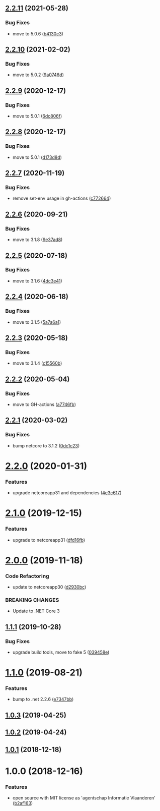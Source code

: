 ## [2.2.11](https://github.com/informatievlaanderen/hexbyte-converter/compare/v2.2.10...v2.2.11) (2021-05-28)


### Bug Fixes

* move to 5.0.6 ([b4130c3](https://github.com/informatievlaanderen/hexbyte-converter/commit/b4130c3cb0b9a378af67f80c6b1391e3db9b6302))

## [2.2.10](https://github.com/informatievlaanderen/hexbyte-converter/compare/v2.2.9...v2.2.10) (2021-02-02)


### Bug Fixes

* move to 5.0.2 ([9a0746d](https://github.com/informatievlaanderen/hexbyte-converter/commit/9a0746d090acb62eb97186f43d0e32e229b3a89a))

## [2.2.9](https://github.com/informatievlaanderen/hexbyte-converter/compare/v2.2.8...v2.2.9) (2020-12-17)


### Bug Fixes

* move to 5.0.1 ([6dc806f](https://github.com/informatievlaanderen/hexbyte-converter/commit/6dc806f3061f374a58c2d614c5fd3a488a32c495))

## [2.2.8](https://github.com/informatievlaanderen/hexbyte-converter/compare/v2.2.7...v2.2.8) (2020-12-17)


### Bug Fixes

* move to 5.0.1 ([d173d8d](https://github.com/informatievlaanderen/hexbyte-converter/commit/d173d8da1c4244443725a8c2ee1d06aaf3ec10f4))

## [2.2.7](https://github.com/informatievlaanderen/hexbyte-converter/compare/v2.2.6...v2.2.7) (2020-11-19)


### Bug Fixes

* remove set-env usage in gh-actions ([c772664](https://github.com/informatievlaanderen/hexbyte-converter/commit/c772664a4af27853084ef3bbfcd0d4538b1c31e4))

## [2.2.6](https://github.com/informatievlaanderen/hexbyte-converter/compare/v2.2.5...v2.2.6) (2020-09-21)


### Bug Fixes

* move to 3.1.8 ([9e37ad8](https://github.com/informatievlaanderen/hexbyte-converter/commit/9e37ad8e4890f00974232962a6d6fe6638819fb4))

## [2.2.5](https://github.com/informatievlaanderen/hexbyte-converter/compare/v2.2.4...v2.2.5) (2020-07-18)


### Bug Fixes

* move to 3.1.6 ([4dc3e41](https://github.com/informatievlaanderen/hexbyte-converter/commit/4dc3e41d9788784fbab7ab7c1c17f91b435cf7cb))

## [2.2.4](https://github.com/informatievlaanderen/hexbyte-converter/compare/v2.2.3...v2.2.4) (2020-06-18)


### Bug Fixes

* move to 3.1.5 ([5a7a6a1](https://github.com/informatievlaanderen/hexbyte-converter/commit/5a7a6a13bb6626ee3713bcbe83c343d05bad4f42))

## [2.2.3](https://github.com/informatievlaanderen/hexbyte-converter/compare/v2.2.2...v2.2.3) (2020-05-18)


### Bug Fixes

* move to 3.1.4 ([c15560b](https://github.com/informatievlaanderen/hexbyte-converter/commit/c15560b1a2d271075b7b274c7cb1d0d5cc1c7340))

## [2.2.2](https://github.com/informatievlaanderen/hexbyte-converter/compare/v2.2.1...v2.2.2) (2020-05-04)


### Bug Fixes

* move to GH-actions ([a7746fb](https://github.com/informatievlaanderen/hexbyte-converter/commit/a7746fb7ada341c7fdd8cdb9da42ba0e644f4e84))

## [2.2.1](https://github.com/informatievlaanderen/hexbyte-converter/compare/v2.2.0...v2.2.1) (2020-03-02)


### Bug Fixes

* bump netcore to 3.1.2 ([0dc1c23](https://github.com/informatievlaanderen/hexbyte-converter/commit/0dc1c2326865cad0b1ecabb6c2c85590d0a69d6c))

# [2.2.0](https://github.com/informatievlaanderen/hexbyte-converter/compare/v2.1.0...v2.2.0) (2020-01-31)


### Features

* upgrade netcoreapp31 and dependencies ([4e3c617](https://github.com/informatievlaanderen/hexbyte-converter/commit/4e3c61771e78164f9db466da4009c623448a3009))

# [2.1.0](https://github.com/informatievlaanderen/hexbyte-converter/compare/v2.0.0...v2.1.0) (2019-12-15)


### Features

* upgrade to netcoreapp31 ([dfd16fb](https://github.com/informatievlaanderen/hexbyte-converter/commit/dfd16fbb5a04f25185d4f6666f62b6d932b5c30a))

# [2.0.0](https://github.com/informatievlaanderen/hexbyte-converter/compare/v1.1.1...v2.0.0) (2019-11-18)


### Code Refactoring

* update to netcoreapp30 ([d2930bc](https://github.com/informatievlaanderen/hexbyte-converter/commit/d2930bc))


### BREAKING CHANGES

* Update to .NET Core 3

## [1.1.1](https://github.com/informatievlaanderen/hexbyte-converter/compare/v1.1.0...v1.1.1) (2019-10-28)


### Bug Fixes

* upgrade build tools, move to fake 5 ([039458e](https://github.com/informatievlaanderen/hexbyte-converter/commit/039458e))

# [1.1.0](https://github.com/informatievlaanderen/hexbyte-converter/compare/v1.0.3...v1.1.0) (2019-08-21)


### Features

* bump to .net 2.2.6 ([e7347bb](https://github.com/informatievlaanderen/hexbyte-converter/commit/e7347bb))

## [1.0.3](https://github.com/informatievlaanderen/hexbyte-converter/compare/v1.0.2...v1.0.3) (2019-04-25)

## [1.0.2](https://github.com/informatievlaanderen/hexbyte-converter/compare/v1.0.1...v1.0.2) (2019-04-24)

## [1.0.1](https://github.com/informatievlaanderen/hexbyte-converter/compare/v1.0.0...v1.0.1) (2018-12-18)

# 1.0.0 (2018-12-16)


### Features

* open source with MIT license as 'agentschap Informatie Vlaanderen' ([b2af163](https://github.com/informatievlaanderen/hexbyte-converter/commit/b2af163))

